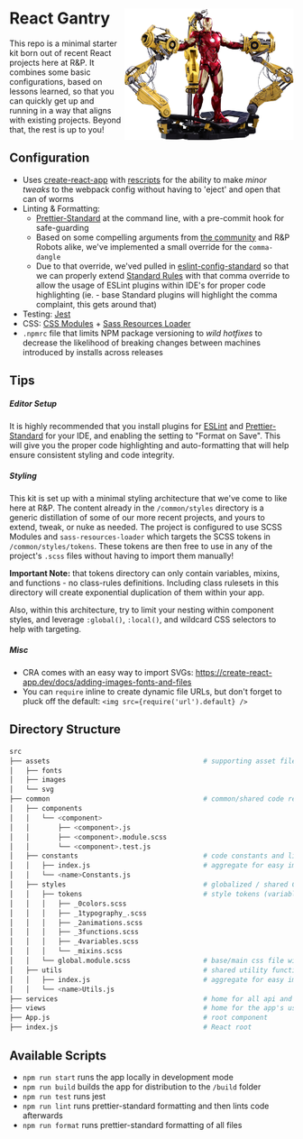 <h1>
  React Gantry <img align="right" width="300" src="./src/gantry.png"> 
</h1>

This repo is a minimal starter kit born out of recent React projects here at R&P. It combines some basic configurations, based on lessons learned, so that you can quickly get up and running in a way that aligns with existing projects. Beyond that, the rest is up to you!

## Configuration

- Uses [create-react-app](https://create-react-app.dev/) with [rescripts](https://github.com/harrysolovay/rescripts) for the ability to make _minor tweaks_ to the webpack config without having to 'eject' and open that can of worms
- Linting & Formatting:
  - [Prettier-Standard](https://github.com/sheerun/prettier-standard) at the command line, with a pre-commit hook for safe-guarding
  - Based on some compelling arguments from [the community](https://medium.com/@nikgraf/why-you-should-enforce-dangling-commas-for-multiline-statements-d034c98e36f8) and R&P Robots alike, we've implemented a small override for the `comma-dangle`
  - Due to that override, we'ved pulled in [eslint-config-standard](https://github.com/standard/eslint-config-standard) so that we can properly extend [Standard Rules](https://github.com/standard/standard) with that comma override to allow the usage of ESLint plugins within IDE's for proper code highlighting (ie. - base Standard plugins will highlight the comma complaint, this gets around that)
- Testing: [Jest](https://facebook.github.io/jest/)
- CSS: [CSS Modules](https://create-react-app.dev/docs/adding-a-css-modules-stylesheet) + [Sass Resources Loader](https://github.com/shakacode/sass-resources-loader)
- `.npmrc` file that limits NPM package versioning to _wild hotfixes_ to decrease the likelihood of breaking changes between machines introduced by installs across releases

## Tips

##### Editor Setup

It is highly recommended that you install plugins for [ESLint](https://marketplace.visualstudio.com/items?itemName=dbaeumer.vscode-eslint) and [Prettier-Standard](https://marketplace.visualstudio.com/items?itemName=numso.prettier-standard-vscode) for your IDE, and enabling the setting to "Format on Save". This will give you the proper code highlighting and auto-formatting that will help ensure consistent styling and code integrity.

##### Styling

This kit is set up with a minimal styling architecture that we've come to like here at R&P. The content already in the `/common/styles` directory is a generic distillation of some of our more recent projects, and yours to extend, tweak, or nuke as needed. The project is configured to use SCSS Modules and `sass-resources-loader` which targets the SCSS tokens in `/common/styles/tokens`. These tokens are then free to use in any of the project's `.scss` files without having to import them manually!

**Important Note:** that tokens directory can only contain variables, mixins, and functions - no class-rules definitions. Including class rulesets in this directory will create exponential duplication of them within your app.

Also, within this architecture, try to limit your nesting within component styles, and leverage `:global()`, `:local()`, and wildcard CSS selectors to help with targeting.

##### Misc

- CRA comes with an easy way to import SVGs: https://create-react-app.dev/docs/adding-images-fonts-and-files
- You can `require` inline to create dynamic file URLs, but don't forget to pluck off the default: `<img src={require('url').default} />`

## Directory Structure

```bash
src
├── assets                                      # supporting asset files. house JS (dynamic component imagery) or JSON (Lottie) files at the root, and bucket the rest
│   ├── fonts
│   ├── images
│   └── svg
├── common                                      # common/shared code reused across views and components
│   ├── components
│   │   └── <component>
│   │       ├── <component>.js
│   │       ├── <component>.module.scss
│   │       └── <component>.test.js
│   ├── constants                               # code constants and literals
│   │   ├── index.js                            # aggregate for easy imports
│   │   └── <name>Constants.js
│   ├── styles                                  # globalized / shared CSS
│   │   ├── tokens                              # style tokens (variables and mixins) that are accessible from all .scss files in the project via the sass-resources-loader plugin. should contain no actual css classes.
│   │   │   ├── _0colors.scss
│   │   │   ├── _1typography_.scss
│   │   │   ├── _2animations.scss
│   │   │   ├── _3functions.scss
│   │   │   ├── _4variables.scss
│   │   │   └── _mixins.scss
│   │   └── global.module.scss                  # base/main css file with document and app setup
│   ├── utils                                   # shared utility functions
│   │   ├── index.js                            # aggregate for easy imports
│   │   └── <name>Utils.js
├── services                                    # home for all api and service integrations
├── views                                       # home for the app's user facing views, their templates, and dedicated componentry
├── App.js                                      # root component
├── index.js                                    # React root
```

## Available Scripts

- `npm run start` runs the app locally in development mode
- `npm run build` builds the app for distribution to the `/build` folder
- `npm run test` runs jest
- `npm run lint` runs prettier-standard formatting and then lints code afterwards
- `npm run format` runs prettier-standard formatting of all files
